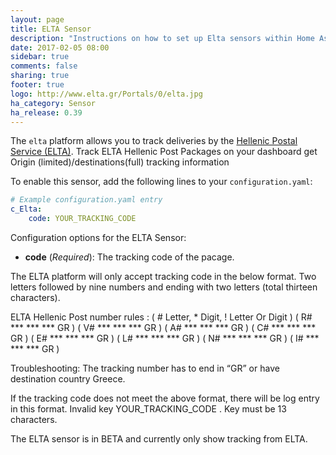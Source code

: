 ```yaml
---
layout: page
title: ELTA Sensor
description: "Instructions on how to set up Elta sensors within Home Assistant."
date: 2017-02-05 08:00
sidebar: true
comments: false
sharing: true
footer: true
logo: http://www.elta.gr/Portals/0/elta.jpg
ha_category: Sensor
ha_release: 0.39
---
```


The `elta` platform allows you to track deliveries by the [Hellenic Postal Service (ELTA)](https://www.elta.gr/en-us/home.aspx).
Track ELTA Hellenic Post Packages on your dashboard get Origin (limited)/destinations(full) tracking information

To enable this sensor, add the following lines to your `configuration.yaml`:

```yaml
# Example configuration.yaml entry
c_Elta:
    code: YOUR_TRACKING_CODE
```

Configuration options for the ELTA Sensor:

- **code** (*Required*): The tracking code of the pacage.

The ELTA platform will only accept tracking code in the below format.
Two letters followed by nine numbers and ending with two letters (total thirteen characters).

ELTA Hellenic Post number rules :  ( # Letter, * Digit, ! Letter Or Digit )
  ( R# *** *** *** GR )   ( V# *** *** *** GR )
  ( A# *** *** *** GR )   ( C# *** *** *** GR )
  ( E# *** *** *** GR )   ( L# *** *** *** GR )
  ( N# *** *** *** GR )   ( I# *** *** *** GR )

Troubleshooting:
The tracking number has to end in “GR” or have destination country Greece.

If the tracking code does not meet the above format, there will be log entry in this format.
Invalid key YOUR_TRACKING_CODE . Key must be 13 characters.


<p class='note warning'>
The ELTA sensor is in BETA and currently only show tracking from ELTA.
</p>
